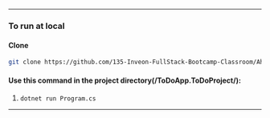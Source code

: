 ---------------

### To run at local

#### Clone 
  ```bash 
  git clone https://github.com/135-Inveon-FullStack-Bootcamp-Classroom/AhmetSelmanYildirim.git
  ```

#### Use this command in the project directory(/ToDoApp.ToDoProject/):

1. ```dotnet run Program.cs```

---------------
